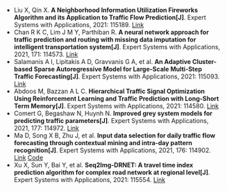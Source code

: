 * Liu X, Qin X. <b>A Neighborhood Information Utilization Fireworks Algorithm and its Application to Traffic Flow Prediction[J]</b>. Expert Systems with Applications, 2021: 115189. [Link](https://www.sciencedirect.com/science/article/pii/S0957417421006242)
* Chan R K C, Lim J M Y, Parthiban R. <b>A neural network approach for traffic prediction and routing with missing data imputation for intelligent transportation system[J]</b>. Expert Systems with Applications, 2021, 171: 114573. [Link](https://www.sciencedirect.com/science/article/pii/S0957417421000142)
* Salamanis A I, Lipitakis A D, Gravvanis G A, et al. <b>An Adaptive Cluster-based Sparse Autoregressive Model for Large-Scale Multi-Step Traffic Forecasting[J]</b>. Expert Systems with Applications, 2021: 115093. [Link](https://www.sciencedirect.com/science/article/pii/S0957417421005340)
* Abdoos M, Bazzan A L C. <b>Hierarchical Traffic Signal Optimization Using Reinforcement Learning and Traffic Prediction with Long-Short Term Memory[J]</b>. Expert Systems with Applications, 2021: 114580. [Link](https://www.sciencedirect.com/science/article/pii/S095741742100021X)
* Comert G, Begashaw N, Huynh N. <b>Improved grey system models for predicting traffic parameters[J]</b>. Expert Systems with Applications, 2021, 177: 114972. [Link](https://www.sciencedirect.com/science/article/pii/S0957417421004139)
* Ma D, Song X B, Zhu J, et al. <b>Input data selection for daily traffic flow forecasting through contextual mining and intra-day pattern recognition[J]</b>. Expert Systems with Applications, 2021, 176: 114902. [Link](https://www.sciencedirect.com/science/article/pii/S0957417421003432) [Code](https://github.com/bensong18/TrafficLearning)
* Xu X, Sun Y, Bai Y, et al. <b>Seq2Img-DRNET: A travel time index prediction algorithm for complex road network at regional level[J]</b>. Expert Systems with Applications, 2021: 115554. [Link](https://www.sciencedirect.com/science/article/pii/S095741742100960X)
